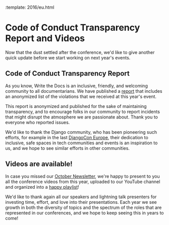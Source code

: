 :template: 2016/eu.html

Code of Conduct Transparency Report and Videos
==============================================

Now that the dust settled after the conference, we'd like to give another quick
update before we start working on next year's events.

## Code of Conduct Transparency Report

As you know, Write the Docs is an inclusive, friendly, and welcoming community to
all documentarians.
We have published a [report](https://www.writethedocs.org/conf/eu/2016/news/code-of-conduct-report/) that includes an anonymized list of the violations that we received at this year's event.

This report is anonymized and published for the sake of
maintaining transparency,
and to encourage folks in our community to report incidents
that might disrupt the atmosphere we are passionate about.
Thank you to everyone who reported issues.

We'd like to thank the Django community, who has been pioneering such efforts, for
example in the last [DjangoCon Europe](https://2016.djangocon.eu/blog/article/2016-04-11-coc-transparency-report/),
their dedication to inclusive, safe spaces in tech communities and events is an
inspiration to us, and we hope to see similar efforts in other communities.

## Videos are available!

In case you missed our [October Newsletter](https://www.writethedocs.org/blog/newsletter-october-2016/),
we're happy to present to you all the conference videos from this year, uploaded to
our YouTube channel and organized into a [happy playlist](https://www.youtube.com/playlist?list=PLZAeFn6dfHpnN8fXXHwPtPY33aLGGhYLJ)!

We'd like to thank again all our speakers and lightning talk presenters for investing
time, effort, and love into their presentations. Each year we see growth in both
the diversity of topics and the spectrum of the roles that are represented in our
conferences, and we hope to keep seeing this in years to come!
